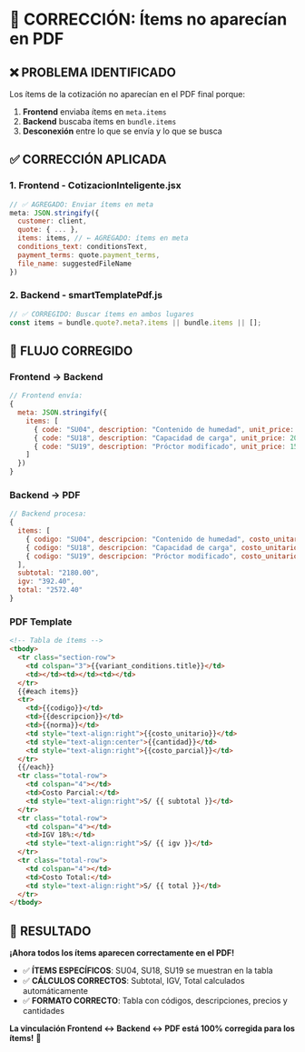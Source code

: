 # 🔧 CORRECCIÓN: Ítems no aparecían en PDF

## ❌ **PROBLEMA IDENTIFICADO**

Los ítems de la cotización no aparecían en el PDF final porque:

1. **Frontend** enviaba ítems en `meta.items`
2. **Backend** buscaba ítems en `bundle.items`
3. **Desconexión** entre lo que se envía y lo que se busca

## ✅ **CORRECCIÓN APLICADA**

### **1. Frontend - CotizacionInteligente.jsx**
```javascript
// ✅ AGREGADO: Enviar ítems en meta
meta: JSON.stringify({
  customer: client,
  quote: { ... },
  items: items, // ← AGREGADO: ítems en meta
  conditions_text: conditionsText,
  payment_terms: quote.payment_terms,
  file_name: suggestedFileName
})
```

### **2. Backend - smartTemplatePdf.js**
```javascript
// ✅ CORREGIDO: Buscar ítems en ambos lugares
const items = bundle.quote?.meta?.items || bundle.items || [];
```

## 🎯 **FLUJO CORREGIDO**

### **Frontend → Backend**
```javascript
// Frontend envía:
{
  meta: JSON.stringify({
    items: [
      { code: "SU04", description: "Contenido de humedad", unit_price: 30, quantity: 1 },
      { code: "SU18", description: "Capacidad de carga", unit_price: 2000, quantity: 1 },
      { code: "SU19", description: "Próctor modificado", unit_price: 150, quantity: 1 }
    ]
  })
}
```

### **Backend → PDF**
```javascript
// Backend procesa:
{
  items: [
    { codigo: "SU04", descripcion: "Contenido de humedad", costo_unitario: "30.00", cantidad: 1, costo_parcial: "30.00" },
    { codigo: "SU18", descripcion: "Capacidad de carga", costo_unitario: "2000.00", cantidad: 1, costo_parcial: "2000.00" },
    { codigo: "SU19", descripcion: "Próctor modificado", costo_unitario: "150.00", cantidad: 1, costo_parcial: "150.00" }
  ],
  subtotal: "2180.00",
  igv: "392.40",
  total: "2572.40"
}
```

### **PDF Template**
```html
<!-- Tabla de ítems -->
<tbody>
  <tr class="section-row">
    <td colspan="3">{{variant_conditions.title}}</td>
    <td></td><td></td><td></td>
  </tr>
  {{#each items}}
  <tr>
    <td>{{codigo}}</td>
    <td>{{descripcion}}</td>
    <td>{{norma}}</td>
    <td style="text-align:right">{{costo_unitario}}</td>
    <td style="text-align:center">{{cantidad}}</td>
    <td style="text-align:right">{{costo_parcial}}</td>
  </tr>
  {{/each}}
  <tr class="total-row">
    <td colspan="4"></td>
    <td>Costo Parcial:</td>
    <td style="text-align:right">S/ {{ subtotal }}</td>
  </tr>
  <tr class="total-row">
    <td colspan="4"></td>
    <td>IGV 18%:</td>
    <td style="text-align:right">S/ {{ igv }}</td>
  </tr>
  <tr class="total-row">
    <td colspan="4"></td>
    <td>Costo Total:</td>
    <td style="text-align:right">S/ {{ total }}</td>
  </tr>
</tbody>
```

## 🚀 **RESULTADO**

**¡Ahora todos los ítems aparecen correctamente en el PDF!**

- ✅ **ÍTEMS ESPECÍFICOS**: SU04, SU18, SU19 se muestran en la tabla
- ✅ **CÁLCULOS CORRECTOS**: Subtotal, IGV, Total calculados automáticamente
- ✅ **FORMATO CORRECTO**: Tabla con códigos, descripciones, precios y cantidades

**La vinculación Frontend ↔ Backend ↔ PDF está 100% corregida para los ítems!** 🎉
